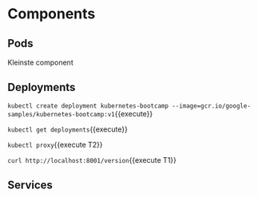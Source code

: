 # Components

## Pods

Kleinste component

## Deployments

`kubectl create deployment kubernetes-bootcamp --image=gcr.io/google-samples/kubernetes-bootcamp:v1`{{execute}}

`kubectl get deployments`{{execute}}

`kubectl proxy`{{execute T2}}

`curl http://localhost:8001/version`{{execute T1}}

## Services
